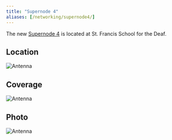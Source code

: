 ```yaml
---
title: "Supernode 4"
aliases: [/networking/supernode4/]
---
```


The new [Supernode 4](https://nycmesh.net/map/?s=1348) is located at St. Francis School for the Deaf.


## Location
<img title="Antenna" src="/img/nycmesh-sn4-2.jpg" class="w-50">

## Coverage
<img title="Antenna" src="/img/nycmesh-sn4-coverage.png" class="w-50">

## Photo
<img title="Antenna" src="/img/nycmesh-sn4-1.jpg" class="w-50">


